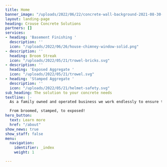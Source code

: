```yaml
---
title: Home
banner_image: "/uploads/2022/06/22/concrete-wall-background-2021-08-30-09-51-36-utc.png"
layout: landing-page
heading: Crouse Concrete Solutions
partners: []
services:
- heading: 'Basement Finishing '
  description: ''
  icon: "/uploads/2022/06/26/house-chimney-window-solid.png"
- description: ''
  heading: Broom Streak
  icon: "/uploads/2022/05/21/trowel-bricks.svg"
- description: ''
  heading: 'Exposed Aggregate '
  icon: "/uploads/2022/05/21/trowel.svg"
- heading: 'Stamped Aggregate '
  description: ''
  icon: "/uploads/2022/05/21/helmet-safety.svg"
sub_heading: The solution to your concrete needs
textline: |-
  As a family owned and operated business we work endlessly to ensure the job is done right, the first time!

  From broomed, stamped, to exposed!
hero_button:
  text: Learn more
  href: "/about"
show_news: true
show_staff: false
menu:
  navigation:
    identifier: _index
    weight: 1

---
```

